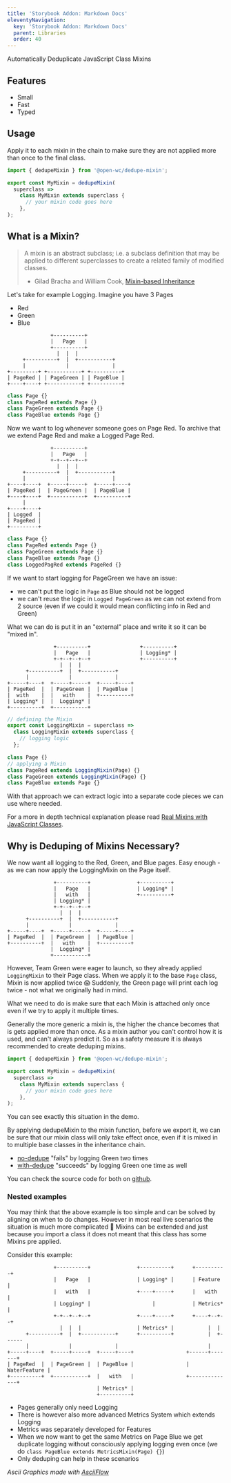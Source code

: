 ```yaml
---
title: 'Storybook Addon: Markdown Docs'
eleventyNavigation:
  key: 'Storybook Addon: Markdown Docs'
  parent: Libraries
  order: 40
---
```


Automatically Deduplicate JavaScript Class Mixins

[//]: # 'AUTO INSERT HEADER PREPUBLISH'

## Features

- Small
- Fast
- Typed

## Usage

Apply it to each mixin in the chain to make sure they are not applied more than once to the final class.

```js
import { dedupeMixin } from '@open-wc/dedupe-mixin';

export const MyMixin = dedupeMixin(
  superclass =>
    class MyMixin extends superclass {
      // your mixin code goes here
    },
);
```

## What is a Mixin?

> A mixin is an abstract subclass; i.e. a subclass definition that may be applied to different superclasses to create a related family of modified classes.
>
> - Gilad Bracha and William Cook, [Mixin-based Inheritance](http://www.bracha.org/oopsla90.pdf)

Let's take for example Logging. Imagine you have 3 Pages

- Red
- Green
- Blue

```
              +----------+
              |   Page   |
              +----------+
                |  |  |
     +----------+  |  +-----------+
     |             |              |
+---------+ +-----------+ +----------+
| PageRed | | PageGreen | | PageBlue |
+----+----+ +-----------+ +----------+

```

```js
class Page {}
class PageRed extends Page {}
class PageGreen extends Page {}
class PageBlue extends Page {}
```

Now we want to log whenever someone goes on Page Red.
To archive that we extend Page Red and make a Logged Page Red.

```
              +----------+
              |   Page   |
              +-+--+--+--+
                |  |  |
     +----------+  |  +-----------+
     |             |              |
+----+----+  +-----+-----+  +-----+----+
| PageRed |  | PageGreen |  | PageBlue |
+----+----+  +-----------+  +----------+
     |
+----+----+
| Logged  |
| PageRed |
+---------+
```

```js
class Page {}
class PageRed extends Page {}
class PageGreen extends Page {}
class PageBlue extends Page {}
class LoggedPagRed extends PageRed {}
```

If we want to start logging for PageGreen we have an issue:

- we can't put the logic in `Page` as Blue should not be logged
- we can't reuse the logic in `Logged PageGreen` as we can not extend from 2 source (even if we could it would mean conflicting info in Red and Green)

What we can do is put it in an "external" place and write it so it can be "mixed in".

```
               +----------+                +----------+
               |   Page   |                | Logging* |
               +-+--+--+--+                +----------+
                 |  |  |
      +----------+  |  +-----------+
      |             |              |
+-----+----+  +-----+-----+  +-----+----+
| PageRed  |  | PageGreen |  | PageBlue |
|  with    |  |   with    |  +----------+
| Logging* |  |  Logging* |
+----------+  +-----------+
```

```js
// defining the Mixin
export const LoggingMixin = superclass =>
  class LoggingMixin extends superclass {
    // logging logic
  };

class Page {}
// applying a Mixin
class PageRed extends LoggingMixin(Page) {}
class PageGreen extends LoggingMixin(Page) {}
class PageBlue extends Page {}
```

With that approach we can extract logic into a separate code pieces we can use where needed.

For a more in depth technical explanation please read [Real Mixins with JavaScript Classes](https://justinfagnani.com/2015/12/21/real-mixins-with-javascript-classes/).

## Why is Deduping of Mixins Necessary?

We now want all logging to the Red, Green, and Blue pages.
Easy enough - as we can now apply the LoggingMixin on the Page itself.

```
               +----------+               +----------+
               |   Page   |               | Logging* |
               |   with   |               +----------+
               | Logging* |
               +-+--+--+--+
                 |  |  |
      +----------+  |  +-----------+
      |             |              |
+-----+----+  +-----+-----+  +-----+----+
| PageRed  |  | PageGreen |  | PageBlue |
+----------+  |   with    |  +----------+
              |  Logging* |
              +-----------+
```

However, Team Green were eager to launch, so they already applied `LoggingMixin` to their Page class. When we apply it to the base `Page` class, Mixin is now applied twice 😱
Suddenly, the Green page will print each log twice - not what we originally had in mind.

What we need to do is make sure that each Mixin is attached only once even if we try to apply it multiple times.

Generally the more generic a mixin is, the higher the chance becomes that is gets applied more than once. As a mixin author you can't control how it is used, and can't always predict it. So as a safety measure it is always recommended to create deduping mixins.

```js
import { dedupeMixin } from '@open-wc/dedupe-mixin';

export const MyMixin = dedupeMixin(
  superclass =>
    class MyMixin extends superclass {
      // your mixin code goes here
    },
);
```

You can see exactly this situation in the demo.

By applying dedupeMixin to the mixin function, before we export it, we can be sure that our mixin class will only take effect once, even if it is mixed in to multiple base classes in the inheritance chain.

- [no-dedupe](/dedupe-mixin/demo/no-dedupe/) "fails" by logging Green two times
- [with-dedupe](/dedupe-mixin/demo/with-dedupe/) "succeeds" by logging Green one time as well

You can check the source code for both on [github](https://github.com/open-wc/open-wc/tree/master/packages/dedupe-mixin/demo-typed).

### Nested examples

You may think that the above example is too simple and can be solved by aligning on when to do changes.
However in most real live scenarios the situation is much more complicated 🙈
Mixins can be extended and just because you import a class it does not meant that this class has some Mixins pre applied.

Consider this example:

```
               +----------+               +----------+      +----------+
               |   Page   |               | Logging* |      | Feature  |
               |   with   |               +----+-----+      |   with   |
               | Logging* |                    |            | Metrics* |
               +-+--+--+--+               +----+-----+      +----+--+--+
                 |  |  |                  | Metrics* |           |  |
      +----------+  |  +-----------+      +----------+           |  +------
      |             |              |                             |
+-----+----+  +-----+-----+  +-----+----+                 +------+-------+
| PageRed  |  | PageGreen |  | PageBlue |                 | WaterFeature |
+----------+  +-----------+  |   with   |                 +--------------+
                             | Metrics* |
                             +----------+
```

- Pages generally only need Logging
- There is however also more advanced Metrics System which extends Logging
- Metrics was separately developed for Features
- When we now want to get the same Metrics on Page Blue we get duplicate logging without consciously applying logging even once (we do `class PageBlue extends MetricsMixin(Page) {}`)
- Only deduping can help in these scenarios

_Ascii Graphics made with [AsciiFlow](http://asciiflow.com/)_
